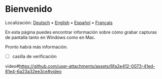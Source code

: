 # Bienvenido
Localización: [Deutsch](https://ewildingli.github.io/Global-Instructor-Guidelines/DE/) • [English](https://ewildingli.github.io/Global-Instructor-Guidelines/) • [Español](https://ewildingli.github.io/Global-Instructor-Guidelines/ES/) • [Français](https://ewildingli.github.io/Global-Instructor-Guidelines/FR/)

En esta página puedes encontrar información sobre cómo grabar capturas de pantalla tanto en Windows como en Mac.

Pronto habrá más información.

- [ ] casilla de verificación

video#https://github.com/user-attachments/assets/6fa2e412-0073-41ed-81e4-6a23a32ee3ce#video